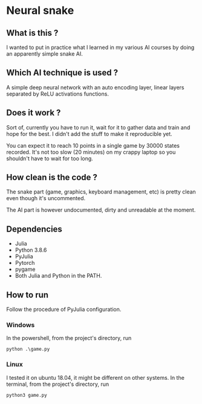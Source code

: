 # Neural snake
## What is this ?
I wanted to put in practice what I learned in my various AI courses by doing an apparently simple snake AI.
## Which AI technique is used ?
A simple deep neural network with an auto encoding layer, linear layers separated by ReLU activations functions.
## Does it work ?
Sort of, currently you have to run it, wait for it to gather data and train and hope for the best. I didn't add the stuff to make it reproducible yet.

You can expect it to reach 10 points in a single game by 30000 states recorded. It's not too slow (20 minutes) on my crappy laptop so you shouldn't have to wait for too long. 

## How clean is the code ?
The snake part (game, graphics, keyboard management, etc) is pretty clean even though it's uncommented.

The AI part is however undocumented, dirty and unreadable at the moment.
## Dependencies
- Julia
- Python 3.8.6
- PyJulia
- Pytorch
- pygame
- Both Julia and Python in the PATH.
## How to run
Follow the procedure of PyJulia configuration. 
### Windows
In the powershell, from the project's directory, run 
```
python .\game.py 
```
### Linux
I tested it on ubuntu 18.04, it might be different on other systems.
In the terminal, from the project's directory, run
```
python3 game.py
```